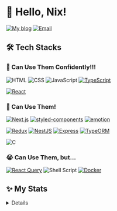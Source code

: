 # 👋 Hello, Nix!

[![My blog](https://img.shields.io/badge/My%20blog-3b3b3b?style=for-the-badge&logo=Blogger&logoColor=b4ec94)](https://washnix.com/)
[![Email](https://img.shields.io/badge/Email-3b3b3b?style=for-the-badge&logo=Gmail&logoColor=ea4335)](mailto:nix6839@washnix.com)

## 🛠️ Tech Stacks

### 💪 Can Use Them Confidently!!!

![HTML](https://img.shields.io/badge/HTML5-3b3b3b?style=for-the-badge&logo=HTML5&logoColor=e34f26)
![CSS](https://img.shields.io/badge/CSS3-3b3b3b?style=for-the-badge&logo=CSS3&logoColor=1572b6)
![JavaScript](https://img.shields.io/badge/JavaScript-3b3b3b?style=for-the-badge&logo=JavaScript&logoColor=f7df1e)
[![TypeScript](https://img.shields.io/badge/TypeScript-3b3b3b?style=for-the-badge&logo=TypeScript&logoColor=3178c6)](https://www.typescriptlang.org/)

[![React](https://img.shields.io/badge/React-3b3b3b?style=for-the-badge&logo=React&logoColor=61dafb)](https://reactjs.org/)

### 🙂 Can Use Them!

[![Next.js](https://img.shields.io/badge/Next.js-3b3b3b?style=for-the-badge&logo=Next.js&logoColor=fff)](https://nextjs.org/)
[![styled-components](https://img.shields.io/badge/styled--components-3b3b3b?style=for-the-badge&logo=styled-components&logoColor=db7093)](https://styled-components.com/)
[![emotion](https://img.shields.io/badge/Emotion-3b3b3b?style=for-the-badge)](https://emotion.sh/)

[![Redux](https://img.shields.io/badge/Redux-3b3b3b?style=for-the-badge&logo=Redux&logoColor=764abc)](https://redux.js.org/)
[![NestJS](https://img.shields.io/badge/NestJS-3b3b3b?style=for-the-badge&logo=NestJS&logoColor=e0234e)](https://nestjs.com/)
[![Express](https://img.shields.io/badge/Express-3b3b3b?style=for-the-badge&logo=Express&logoColor=fff)](https://expressjs.com/)
[![TypeORM](https://img.shields.io/badge/TypeORM-3b3b3b?style=for-the-badge)](https://typeorm.io/)

![C](https://img.shields.io/badge/C-3b3b3b?style=for-the-badge&logo=C&logoColor=a8b9cc)

### 😭 Can Use Them, but...

[![React Query](https://img.shields.io/badge/React%20Query-3b3b3b?style=for-the-badge&logo=React%20Query&logoColor=ff4154)](https://react-query.tanstack.com/)
![Shell Script](https://img.shields.io/badge/Shell%20Script-3b3b3b?style=for-the-badge&logo=sharp&logoColor=99cc00)
[![Docker](https://img.shields.io/badge/Docker-3b3b3b?style=for-the-badge&logo=Docker&logoColor=2496ed)](https://www.docker.com/)

## ✨ My Stats

<details>
<summary>Details</summary>

<!--START_SECTION:waka-->
📊 **This Week I Spent My Time On** 

```text
💬 Programming Languages: 
TypeScript               1 hr 50 mins        ███████████░░░░░░░░░░░░░░   43.88% 
JSON                     1 hr 27 mins        ████████░░░░░░░░░░░░░░░░░   34.58% 
Markdown                 41 mins             ████░░░░░░░░░░░░░░░░░░░░░   16.43% 
Other                    9 mins              █░░░░░░░░░░░░░░░░░░░░░░░░   3.9% 
Git Config               1 min               ░░░░░░░░░░░░░░░░░░░░░░░░░   0.62%

🔥 Editors: 
VS Code                  4 hrs 12 mins       █████████████████████████   100.0%

💻 Operating System: 
Windows                  4 hrs 12 mins       █████████████████████████   100.0%

```


<!--END_SECTION:waka-->

### 📶 Most Used Languages on GitHub

![Top Languages](https://github-readme-stats.vercel.app/api/top-langs/?username=nix6839&layout=compact&hide_title=true&hide_border=true&bg_color=00000000&text_color=878787&exclude_repo=dotfiles,my-fonts,algorithm-solving)

</details>
